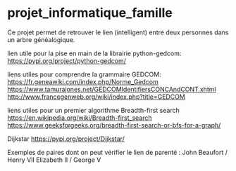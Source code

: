 # projet_informatique_famille

Ce projet permet de retrouver le lien (intelligent) entre deux personnes dans un arbre généalogique.


lien utile pour la pise en main de la librairie python-gedcom:
https://pypi.org/project/python-gedcom/


liens utiles pour comprendre la grammaire GEDCOM:
https://fr.geneawiki.com/index.php/Norme_Gedcom
https://www.tamurajones.net/GEDCOMIdentifiersCONCAndCONT.xhtml
http://www.francegenweb.org/wiki/index.php?title=GEDCOM


liens utiles pour un premier algorithme Breadth-first search
https://en.wikipedia.org/wiki/Breadth-first_search
https://www.geeksforgeeks.org/breadth-first-search-or-bfs-for-a-graph/


Dijkstar
https://pypi.org/project/Dijkstar/


Exemples de paires dont on peut vérifier le lien de parenté :
John Beaufort / Henry VII
Elizabeth II / George V



